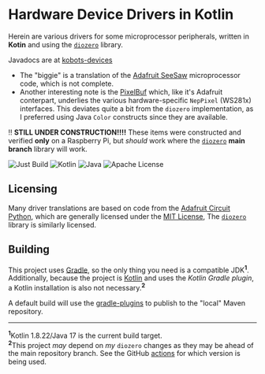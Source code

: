 # Hardware Device Drivers in Kotlin

Herein are various drivers for some microprocessor peripherals, written in **Kotin** and using the [`diozero`](https://www.diozero.com) library.

Javadocs are at [kobots-devices](https://eagrahamjr.github.io/kobots-devices/)

* The "biggie" is a translation of the [Adafruit SeeSaw](src/main/kotlin/crackers/kobots/devices/expander/AdafruitSeeSaw.kt) microprocessor code, which is
  not complete.
* Another interesting note is the [PixelBuf](src/main/kotlin/crackers/kobots/devices/lighting/PixelBuf.kt) which, like it's Adafruit conterpart, underlies the various hardware-specific `NepPixel` (WS281x) interfaces. This deviates quite a bit from the `diozero` implementation, as I preferred using Java `Color` constructs since they are available.

:bangbang: **STILL UNDER CONSTRUCTION!!!!** These items were constructed and verified **only** on a Raspberry Pi, but _should_ work where the [`diozero`](https://www.diozero.com) **main branch** library will work.

![Just Build](https://github.com/EAGrahamJr/kobots-devices/actions/workflows/build.yaml/badge.svg) ![Kotlin](https://badgen.net/badge/Kotlin/1.8.22/purple) ![Java](https://badgen.net/badge/Java/17/orange) ![Apache License](https://badgen.net/github/license/EAGrahamJr/kobots-devices)

## Licensing

Many driver translations are based on code from the [Adafruit Circuit Python](https://github.com/adafruit), which are generally licensed under the [MIT License](https://opensource.org/license/mit/), The [`diozero`](https://www.diozero.com) library is similarly licensed.

## Building

This project uses [Gradle](https://gradle.org), so the only thing you need is a compatible JDK<sup>**1**</sup>. Additionally, because the project is [Kotlin](https://kotlinlang.org) and uses the _Kotlin Gradle plugin_, a Kotlin installation is also not necessary.<sup>**2**</sup>

A default build will use the [gradle-plugins](https://github.com/EAGrahamJr/gradle-scripts) to publish to the "local" Maven repository.

---

<sup>**1**</sup>Kotlin 1.8.22/Java 17 is the current build target.<br/>
<sup>**2**</sup>This project _may_ depend on _my_ `diozero` changes as they may be ahead of the main repository branch. See the GitHub [actions](.github/workflows/build.yaml) for which version is being used. 
